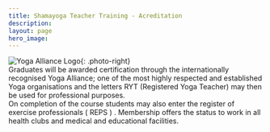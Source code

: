 ```yaml
---
title: Shamayoga Teacher Training - Acreditation
description:
layout: page
hero_image:
---
```


![Yoga Alliance Logo](//lh3.googleusercontent.com/-UlI1Q7eSbYM/U2qDD2xn7mI/AAAAAAAAAC0/lmJUGO-zhyU/s210/yoga-alliance.png){: .photo-right}<br>Graduates will be awarded certification through the internationally recognised Yoga Alliance; one of the most highly respected and established Yoga organisations and the letters RYT (Registered Yoga Teacher) may then be used for professional purposes.<br>On completion of the course students may also enter the register of exercise professionals ( REPS ) . Membership offers the status to work in all health clubs and medical and educational facilities.